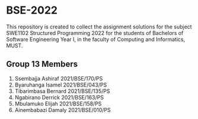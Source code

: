 # BSE-2022
This repository is created to collect the assignment solutions for the subject SWE1102 Structured Programming 2022
 for the students of Bachelors of Software Engineering  Year I, in the faculty of Computing and Informatics, MUST.
 
## Group 13 Members
1. Ssembajja Ashiraf  2021/BSE/170/PS
2. Byaruhanga Isamel  2021/BSE/043/PS
3. Tibarimbasa Bernard  2021/BSE/135/PS
4. Ngabirano Derrick  2021/BSE/163/PS
5. Mbulamuko Elijah 2021/BSE/158/PS
6. Ainembabazi Damaly 2021/BSE/010/PS
